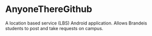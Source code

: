 # AnyoneThereGithub
A location based service (LBS) Android application. Allows Brandeis students to post and take requests on campus.
